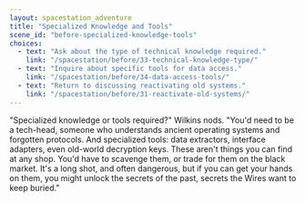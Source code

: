 ```yaml
---
layout: spacestation_adventure
title: "Specialized Knowledge and Tools"
scene_id: "before-specialized-knowledge-tools"
choices:
  - text: "Ask about the type of technical knowledge required."
    link: "/spacestation/before/33-technical-knowledge-type/"
  - text: "Inquire about specific tools for data access."
    link: "/spacestation/before/34-data-access-tools/"
  - text: "Return to discussing reactivating old systems."
    link: "/spacestation/before/31-reactivate-old-systems/"
---
```


"Specialized knowledge or tools required?" Wilkins nods. "You'd need to be a tech-head, someone who understands ancient operating systems and forgotten protocols. And specialized tools: data extractors, interface adapters, even old-world decryption keys. These aren't things you can find at any shop. You'd have to scavenge them, or trade for them on the black market. It's a long shot, and often dangerous, but if you can get your hands on them, you might unlock the secrets of the past, secrets the Wires want to keep buried."
